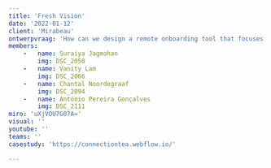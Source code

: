 ```yaml
---
title: 'Fresh Vision'
date: '2022-01-12'
client: 'Mirabeau'
ontwerpvraag: 'How can we design a remote onboarding tool that focuses on improving the human side of onboarding?'
members:
    -   name: Suraiya Jagmohan
        img: DSC_2050
    -   name: Vanity Lam
        img: DSC_2066
    -   name: Chantal Noordegraaf
        img: DSC_2094
    -   name: António Pereira Gonçalves
        img: DSC_2111
miro: 'uXjVOU7G07A='
visual: ''
youtube: ''
teams: ''
casestudy: 'https://connectiontea.webflow.io/'

---
```



 

